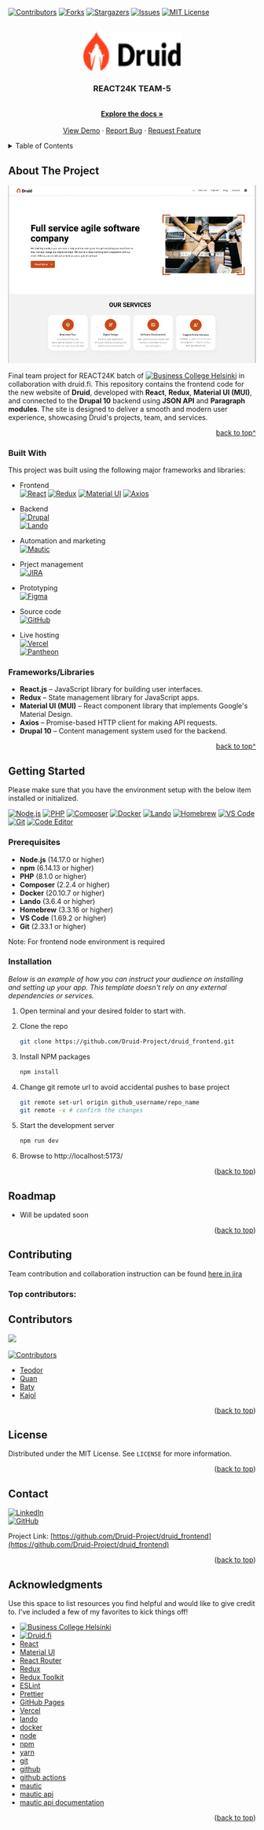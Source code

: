 <!-- Improved compatibility of back to top link: See: https://github.com/othneildrew/Best-README-Template/pull/73 -->

<a id="readme-top"></a>

<!-- PROJECT SHIELDS -->
<!--
*** I'm using markdown "reference style" links for readability.
*** Reference links are enclosed in brackets [ ] instead of parentheses ( ).
*** See the bottom of this document for the declaration of the reference variables
*** for contributors-url, forks-url, etc. This is an optional, concise syntax you may use.
*** https://www.markdownguide.org/basic-syntax/#reference-style-links
-->

[![Contributors][contributors-shield]][contributors-url]
[![Forks][forks-shield]][forks-url]
[![Stargazers][stars-shield]][stars-url]
[![Issues][issues-shield]][issues-url]
[![MIT License][license-shield]][license-url]

<!-- PROJECT LOGO -->
<br />
<div align="center">
  <a href="https://github.com/Druid-Project/druid_frontend">
    <img src="./src/assets/img/druid_logo.png" alt="Logo" width="200" height="80">
  </a>

  <h3 align="center">REACT24K TEAM-5</h3>

  <p align="center">
    <br />
    <a href="https://github.com/Druid-Project/druid_frontend"><strong>Explore the docs »</strong></a>
    <br />
    <br />
    <a href="https://github.com/Druid-Project/druid_frontend">View Demo</a>
    ·
    <a href="https://github.com/Druid-Project/druid_frontend/issues/new?labels=bug&template=bug-report---.md">Report Bug</a>
    ·
    <a href="https://github.com/Druid-Project/druid_frontend/issues/new?labels=enhancement&template=feature-request---.md">Request Feature</a>
  </p>
</div>

<!-- TABLE OF CONTENTS -->
<details>
  <summary>Table of Contents</summary>
  <ol>
    <li>
      <a href="#about-the-project">About The Project</a>
      <ul>
        <li><a href="#built-with">Built With</a></li>
      </ul>
    </li>
    <li>
      <a href="#getting-started">Getting Started</a>
      <ul>
        <li><a href="#prerequisites">Prerequisites</a></li>
        <li><a href="#installation">Installation</a></li>
      </ul>
    </li>
    <li><a href="#usage">Usage</a></li>
    <li><a href="#roadmap">Roadmap</a></li>
    <li><a href="#contributing">Contributing</a></li>
    <li><a href="#license">License</a></li>
    <li><a href="#contact">Contact</a></li>
    <li><a href="#acknowledgments">Acknowledgments</a></li>
  </ol>
</details>

<!-- ABOUT THE PROJECT -->

## About The Project

[![druid.fi](./src/assets/img/home_screenshot.png)](https://github.com/Druid-Project/druid_frontend)

Final team project for REACT24K batch of [![Business College Helsinki][BCH]][BCH-url] in collaboration with druid.fi.
This repository contains the frontend code for the new website of **Druid**, developed with **React**, **Redux**, **Material UI (MUI)**, and connected to the **Drupal 10** backend using **JSON API** and **Paragraph modules**. The site is designed to deliver a smooth and modern user experience, showcasing Druid's projects, team, and services.

<p align="right"><a href="#readme-top">back to top^</a></p>

### Built With

This project was built using the following major frameworks and libraries:

- Frontend  
  [![React][React.js]][React-url]
  [![Redux][Redux.js]][Redux-url]
  [![Material UI][MUI.js]][MUI-url]
  [![Axios][Axios.js]][Axios-url]

- Backend  
  [![Drupal][Drupal.org]][Drupal-url]  
  [![Lando][Lando]][Lando-url]

- Automation and marketing  
  [![Mautic][Mautic]][Mautic-url]

- Prject management  
  [![JIRA][JIRA]][JIRA-url]

- Prototyping  
   [![Figma][Figma]][Figma-url]

- Source code  
  [![GitHub][GitHub]][GitHub-url]
- Live hosting  
  [![Vercel][Vercel]][Vercel-url]  
  [![Pantheon][Pantheon]][Pantheon-url]

### Frameworks/Libraries

- **React.js** – JavaScript library for building user interfaces.
- **Redux** – State management library for JavaScript apps.
- **Material UI (MUI)** – React component library that implements Google's Material Design.
- **Axios** – Promise-based HTTP client for making API requests.
- **Drupal 10** – Content management system used for the backend.

<p align="right"><a href="#readme-top">back to top^</a></p>

<!-- GETTING STARTED -->

## Getting Started

Please make sure that you have the environment setup with the below item installed or initialized.

[![Node.js][Node.js]][Node-url]
[![PHP][PHP]][PHP-url]
[![Composer][Composer]][Composer-url]
[![Docker][Docker]][Docker-url]
[![Lando][Lando]][Lando-url]
[![Homebrew][Homebrew]][Homebrew-url]
[![VS Code][VS-Code]][VS-Code-url]
[![Git][Git]][Git-url]
[![Code Editor][Code-Editor]][Code-Editor-url]

### Prerequisites

- **Node.js** (14.17.0 or higher)
- **npm** (6.14.13 or higher)
- **PHP** (8.1.0 or higher)
- **Composer** (2.2.4 or higher)
- **Docker** (20.10.7 or higher)
- **Lando** (3.6.4 or higher)
- **Homebrew** (3.3.16 or higher)
- **VS Code** (1.69.2 or higher)
- **Git** (2.33.1 or higher)

Note: For frontend node environment is required

### Installation

_Below is an example of how you can instruct your audience on installing and setting up your app. This template doesn't rely on any external dependencies or services._

1. Open terminal and your desired folder to start with.
2. Clone the repo
   ```sh
   git clone https://github.com/Druid-Project/druid_frontend.git
   ```
3. Install NPM packages
   ```sh
   npm install
   ```
4. Change git remote url to avoid accidental pushes to base project
   ```sh
   git remote set-url origin github_username/repo_name
   git remote -v # confirm the changes
   ```
5. Start the development server

   ```sh
   npm run dev
   ```

6. Browse to http://localhost:5173/

<p align="right">(<a href="#readme-top">back to top</a>)</p>

<!-- USAGE EXAMPLES -->

<!-- ## Usage -->

<!-- <p align="right">(<a href="#readme-top">back to top</a>)</p> -->

<!-- ROADMAP -->

## Roadmap

- Will be updated soon

<p align="right">(<a href="#readme-top">back to top</a>)</p>

<!-- CONTRIBUTING -->

## Contributing

Team contribution and collaboration instruction can be found [here in jira](https://quanvuong.atlassian.net/wiki/spaces/DWP/pages/262294/Teamwork+and+collaboration)

### Top contributors:

## Contributors

<a href="https://github.com/Druid-Project/druid_frontend/graphs/contributors">
  <img src="https://contrib.rocks/image?repo=Druid-Project/druid_frontend" />
</a>

[![Contributors](https://img.shields.io/github/contributors/Druid-Project/druid_frontend?style=flat-square)](https://github.com/Druid-Project/druid_frontend/graphs/contributors)

- [Teodor](https://github.com/benteo)
- [Quan](https://github.com/quanvuongday)
- [Baty](https://github.com/Betty033)
- [Kajol](https://github.com/the-sankari)

<p align="right">(<a href="#readme-top">back to top</a>)</p>

<!-- LICENSE -->

## License

Distributed under the MIT License. See `LICENSE` for more information.

<p align="right">(<a href="#readme-top">back to top</a>)</p>

<!-- CONTACT -->

## Contact
[![LinkedIn](https://img.shields.io/badge/LinkedIn-blue?style=for-the-badge&logo=linkedin&logoColor=white)](https://www.linkedin.com/in/kajol-sutra-dhar)  
[![GitHub](https://img.shields.io/badge/GitHub-gray?style=for-the-badge&logo=github&logoColor=white)](https://github.com/the-sankari)  

Project Link: [https://github.com/Druid-Project/druid_frontend](https://github.com/Druid-Project/druid_frontend)

<p align="right">(<a href="#readme-top">back to top</a>)</p>

<!-- ACKNOWLEDGMENTS -->

## Acknowledgments

Use this space to list resources you find helpful and would like to give credit to. I've included a few of my favorites to kick things off!

- [![Business College Helsinki][BCH]][BCH-url]
- [![Druid.fi][Druid]][Druid-url]
- [React](https://reactjs.org/)
- [Material UI](https://mui.com/)
- [React Router](https://reactrouter.com/)
- [Redux](https://redux.js.org/)
- [Redux Toolkit](https://redux-toolkit.js.org/)
- [ESLint](https://eslint.org/)
- [Prettier](https://prettier.io/)
- [GitHub Pages](https://pages.github.com/)
- [Vercel](https://vercel.com/)
- [lando](https://lando.dev/)
- [docker](https://www.docker.com/)
- [node](https://nodejs.org/en/)
- [npm](https://www.npmjs.com/)
- [yarn](https://yarnpkg.com/)
- [git](https://git-scm.com/)
- [github](https://github.com/)
- [github actions](https://github.com/features/actions)
- [mautic](https://mautic.org/)
- [mautic api](https://mautic.org/api/)
- [mautic api documentation](https://mautic.org/api/docs/)

<p align="right">(<a href="#readme-top">back to top</a>)</p>

<!-- MARKDOWN LINKS & IMAGES -->
<!-- https://www.markdownguide.org/basic-syntax/#reference-style-links -->

[contributors-shield]: https://img.shields.io/github/contributors/Druid-Project/druid_frontend.svg?style=for-the-badge
[contributors-url]: https://github.com/Druid-Project/druid_frontend/graphs/contributors
[forks-shield]: https://img.shields.io/github/forks/Druid-Project/druid_frontend.svg?style=for-the-badge
[forks-url]: https://github.com/Druid-Project/druid_frontend/network/members
[stars-shield]: https://img.shields.io/github/stars/Druid-Project/druid_frontend.svg?style=for-the-badge
[stars-url]: https://github.com/Druid-Project/druid_frontend/stargazers
[issues-shield]: https://img.shields.io/github/issues/Druid-Project/druid_frontend.svg?style=for-the-badge
[issues-url]: https://github.com/Druid-Project/druid_frontend/issues
[license-shield]: https://img.shields.io/github/license/Druid-Project/druid_frontend.svg?style=for-the-badge
[license-url]: https://github.com/Druid-Project/druid_frontend/blob/main/LICENSE
[linkedin-shield]: https://img.shields.io/badge/-LinkedIn-black.svg?style=for-the-badge&logo=linkedin&colorB=0A66C2
[linkedin-url]: https://linkedin.com/in/your-linkedin-username
[React.js]: https://img.shields.io/badge/React-61DAFB?style=flat&logo=react&logoColor=black
[React-url]: https://reactjs.org/
[Redux.js]: https://img.shields.io/badge/Redux-764ABC?style=flat&logo=redux&logoColor=white
[Redux-url]: https://redux.js.org/
[MUI.js]: https://img.shields.io/badge/Material%20UI-007FFF?style=flat&logo=material-ui&logoColor=white
[MUI-url]: https://mui.com/
[Axios.js]: https://img.shields.io/badge/Axios-5A29E5?style=flat&logo=axios&logoColor=white
[Axios-url]: https://axios-http.com/
[Drupal.org]: https://img.shields.io/badge/Drupal-0076A8?style=flat&logo=drupal&logoColor=white
[Drupal-url]: https://www.drupal.org/
[Node.js]: https://img.shields.io/badge/Node.js-339933?style=flat&logo=node.js&logoColor=white
[Node-url]: https://nodejs.org/
[PHP]: https://img.shields.io/badge/PHP-777BB4?style=flat&logo=php&logoColor=white
[PHP-url]: https://www.php.net/
[Composer]: https://img.shields.io/badge/Composer-885630?style=flat&logo=composer&logoColor=white
[Composer-url]: https://getcomposer.org/
[Docker]: https://img.shields.io/badge/Docker-2496ED?style=flat&logo=docker&logoColor=white
[Docker-url]: https://www.docker.com/
[Lando]: https://img.shields.io/badge/Lando-3B6CB7?style=flat&logo=lando&logoColor=white
[Lando-url]: https://lando.dev/
[Homebrew]: https://img.shields.io/badge/Homebrew-FBB040?style=flat&logo=homebrew&logoColor=white
[Homebrew-url]: https://brew.sh/
[VS-Code]: https://img.shields.io/badge/VS%20Code-007ACC?style=flat&logo=visual-studio-code&logoColor=white
[VS-Code-url]: https://code.visualstudio.com/
[Git]: https://img.shields.io/badge/Git-F05032?style=flat&logo=git&logoColor=white
[Git-url]: https://git-scm.com/
[Code-Editor]: https://img.shields.io/badge/Code%20Editor-000000?style=flat&logo=code-editor&logoColor=white
[Code-Editor-url]: https://en.wikipedia.org/wiki/Source_code_editor
[JIRA]: https://img.shields.io/badge/JIRA-0052CC?style=flat&logo=jira&logoColor=white
[JIRA-url]: https://www.atlassian.com/software/jira
[Mautic]: https://img.shields.io/badge/Mautic-5528FF?style=flat&logo=mautic&logoColor=white
[Mautic-url]: https://www.mautic.org/
[Figma]: https://img.shields.io/badge/Figma-F24E1E?style=flat&logo=figma&logoColor=white
[Figma-url]: https://www.figma.com/
[BCH]: https://img.shields.io/badge/Business%20College%20Helsinki-0078D4?style=flat&logo=google-classroom&logoColor=white
[BCH-url]: https://www.bc.fi/
[Druid]: https://img.shields.io/badge/Druid.fi-0078D4?style=flat&logoColor=white&labelColor=0078D4
[Druid-url]: https://www.druid.fi/
[GitHub]: https://img.shields.io/badge/GitHub-181717?style=flat&logo=github&logoColor=white
[GitHub-url]: https://github.com/
[Vercel]: https://img.shields.io/badge/Vercel-000000?style=flat&logo=vercel&logoColor=white
[Vercel-url]: https://vercel.com/
[Pantheon]: https://img.shields.io/badge/Pantheon-FFDC28?style=flat&logo=pantheon&logoColor=000000
[Pantheon-url]: https://pantheon.io/
